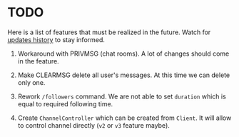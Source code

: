 # TODO
Here is a list of features that must be realized in the future. Watch for
[updates history](https://github.com/wolframdeus/tw-irc/blob/master/updates-history.md) to
stay informed.

1. Workaround with PRIVMSG (chat rooms). A lot of changes should come in
the feature.

2. Make CLEARMSG delete all user's messages. At this time we can delete only
one.

3. Rework `/followers` command. We are not able to set `duration` which
is equal to required following time.

4. Create `ChannelController` which can be created from `Client`. It will
allow to control channel directly (`v2` or `v3` feature maybe).
